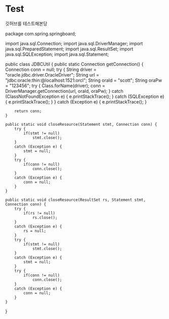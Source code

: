 # Test
깃허브를 테스트해본당




















package com.spring.springboard;

import java.sql.Connection;
import java.sql.DriverManager;
import java.sql.PreparedStatement;
import java.sql.ResultSet;
import java.sql.SQLException;
import java.sql.Statement;

public class JDBCUtil {
	public static Connection getConnection() {
		Connection conn = null;
		try {
			String driver = "oracle.jdbc.driver.OracleDriver";
			String url = "jdbc:oracle:thin:@localhost:1521:orcl";
			String oraId = "scott"; String oraPw = "123456";
			try {
				Class.forName(driver);
				conn = DriverManager.getConnection(url, oraId, oraPw);
			}
			catch (ClassNotFoundException e) {
				e.printStackTrace();
			}
			catch (SQLException e) {
				e.printStackTrace();
			}
		}
		catch (Exception e) {
			e.printStackTrace();
		}
		
		return conn;
	}
	
	public static void closeResource(Statement stmt, Connection conn) {
		try {
			if(stmt != null)
				stmt.close();
		}
		catch (Exception e) {
			stmt = null;
		}
		try {
			if(conn != null)
				conn.close();
		}
		catch (Exception e) {
			conn = null;
		}
	}
	
	public static void closeResource(ResultSet rs, Statement stmt, Connection conn) {
		try {
			if(rs != null)
				rs.close();
		}
		catch (Exception e) {
			rs = null;
		}
		try {
			if(stmt != null)
				stmt.close();
		}
		catch (Exception e) {
			stmt = null;
		}
		try {
			if(conn != null)
				conn.close();
		}
		catch (Exception e) {
			conn = null;
		}
	}

}

